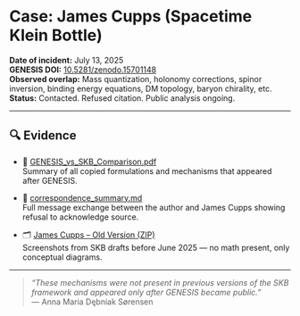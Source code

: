 # Case: James Cupps (Spacetime Klein Bottle)

**Date of incident:** July 13, 2025  
**GENESIS DOI:** [10.5281/zenodo.15701148](https://doi.org/10.5281/zenodo.15701148)  
**Observed overlap:** Mass quantization, holonomy corrections, spinor inversion, binding energy equations, DM topology, baryon chirality, etc.  
**Status:** Contacted. Refused citation. Public analysis ongoing.

---

## 🔍 Evidence

- 📄 [GENESIS_vs_SKB_Comparison.pdf](./plagiat_James_Cupps_klein_bottle.pdf)  
  Summary of all copied formulations and mechanisms that appeared after GENESIS.

- 🧵 [correspondence_summary.md](./James%20Cupps%20plagiat%20linkedin-20250714093855.pdf)  
  Full message exchange between the author and James Cupps showing refusal to acknowledge source.

- 🗂️ [James Cupps – Old Version (ZIP)](./James%20Cupps%20old%20version%20before%20GENESIS%20was%20published.zip)  
  Screenshots from SKB drafts before June 2025 — no math present, only conceptual diagrams.

---

> _“These mechanisms were not present in previous versions of the SKB framework and appeared only after GENESIS became public.”_  
> — Anna Maria Dębniak Sørensen
